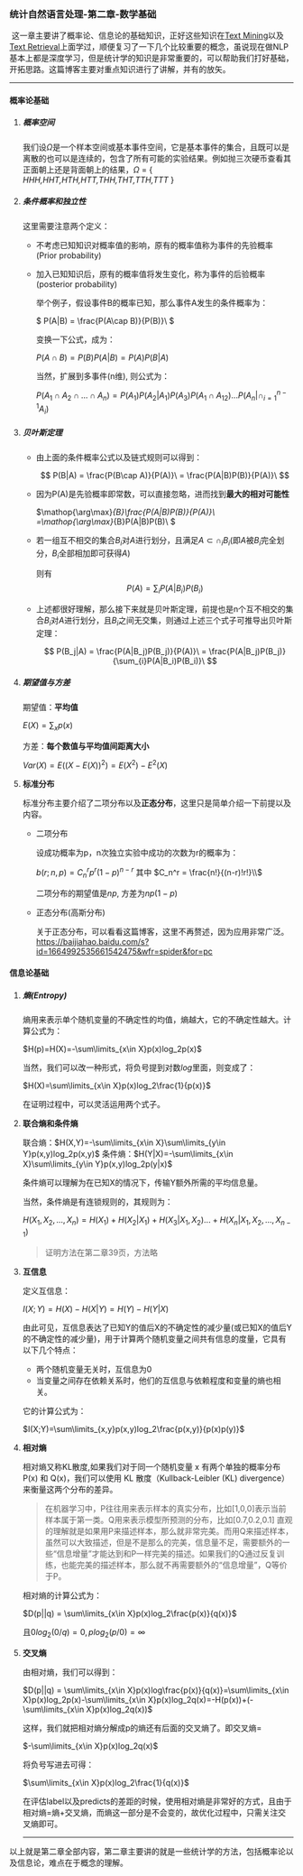 

### 统计自然语言处理-第二章-数学基础

​	这一章主要讲了概率论、信息论的基础知识，正好这些知识在[Text Mining](https://github.com/MrSunCodes/Data-Mining-UIUC/tree/main/Text%20Mining)以及[Text Retrieval](https://github.com/MrSunCodes/Data-Mining-UIUC/tree/main/Text%20Retrieval)上面学过，顺便复习了一下几个比较重要的概念，虽说现在做NLP基本上都是深度学习，但是统计学的知识是非常重要的，可以帮助我们打好基础，开拓思路。这篇博客主要对重点知识进行了讲解，并有的放矢。

<!--more-->

------

#### 概率论基础

1. ##### 概率空间

   我们设$\Omega$是一个样本空间或基本事件空间，它是基本事件的集合，且既可以是离散的也可以是连续的，包含了所有可能的实验结果。例如抛三次硬币查看其正面朝上还是背面朝上的结果，$\Omega$ = { *HHH,HHT,HTH,HTT,THH,THT,TTH,TTT* }

2. ##### 条件概率和独立性

   这里需要注意两个定义：

   - 不考虑已知知识对概率值的影响，原有的概率值称为事件的先验概率(Prior probability)

   - 加入已知知识后，原有的概率值将发生变化，称为事件的后验概率(posterior probability)

     举个例子，假设事件B的概率已知，那么事件A发生的条件概率为：

     $ P(A|B) = \frac{P(A\cap B)}{P(B)}\ $

     变换一下公式，成为：

     $P(A\cap B) = P(B)P(A|B) = P(A)P(B|A)$

     当然，扩展到多事件(n维), 则公式为：

     $P(A_1\cap A_2\cap ...\cap A_n) = P(A_1)P(A_2|A_1)P(A_3)P(A_1\cap A_12)...P(A_n|\cap_{i=1}^{n-1}A_i)$

3. ##### 贝叶斯定理

   - 由上面的条件概率公式以及链式规则可以得到：

     $$ P(B|A) = \frac{P(B\cap A)}{P(A)}\ = \frac{P(A|B)P(B)}{P(A)}\ $$

   - 因为P(A)是先验概率即常数，可以直接忽略，进而找到**最大的相对可能性**

     $\mathop{\arg\max}_{B}\frac{P(A|B)P(B)}{P(A)}\ =\mathop{\arg\max}_{B}P(A|B)P(B)\ $

   - 若一组互不相交的集合$B_i$对$A$进行划分，且满足$A\subset\cap_iB_i$(即$A$被$B_i$完全划分，$B_i$全部相加即可获得$A$)

     则有$$ P(A) = \sum_{i}P(A|B_i)P(B_i) $$

   - 上述都很好理解，那么接下来就是贝叶斯定理，前提也是n个互不相交的集合$B_i$对$A$进行划分，且$B_i$之间无交集，则通过上述三个式子可推导出贝叶斯定理：

     $$ P(B_j|A) = \frac{P(A|B_j)P(B_j)}{P(A)}\ = \frac{P(A|B_j)P(B_j)}{\sum_{i}P(A|B_i)P(B_i)}\ $$

4. ##### 期望值与方差

   期望值：**平均值** 

   $E(X) = \sum_xp(x)$

   方差：**每个数值与平均值间距离大小**

   $Var(X) = E((X - E(X))^2) = E(X^2)-E^2(X)$

5. **标准分布**

   标准分布主要介绍了二项分布以及**正态分布**，这里只是简单介绍一下前提以及内容。

   - 二项分布

     设成功概率为p，n次独立实验中成功的次数为r的概率为：

     $b(r;n,p) = C_n^rp^r(1-p)^{n-r}$ 其中 $C_n^r = \frac{n!}{(n-r)!r!}\\$

     二项分布的期望值是$np$, 方差为$np(1-p)$

   - 正态分布(高斯分布)

     关于正态分布，可以看看这篇博客，这里不再赘述，因为应用非常广泛。https://baijiahao.baidu.com/s?id=1664992535661542475&wfr=spider&for=pc

   

#### 信息论基础

1. ##### 熵(Entropy)

   熵用来表示单个随机变量的不确定性的均值，熵越大，它的不确定性越大。计算公式为：

   $H(p)=H(X)=-\sum\limits_{x\in X}p(x)log_2p(x)$

   当然，我们可以改一种形式，将负号提到对数$log$里面，则变成了：

   $H(X)=\sum\limits_{x\in X}p(x)log_2\frac{1}{p(x)}$

   在证明过程中，可以灵活运用两个式子。

2. **联合熵和条件熵**

   联合熵：$H(X,Y)=-\sum\limits_{x\in X}\sum\limits_{y\in Y}p(x,y)log_2p(x,y)$
   条件熵：$H(Y|X)=-\sum\limits_{x\in X}\sum\limits_{y\in Y}p(x,y)log_2p(y|x)$

   条件熵可以理解为在已知X的情况下，传输Y额外所需的平均信息量。

   当然，条件熵是有连锁规则的，其规则为：

   $H(X_1,X_2,...,X_n)=H(X_1)+H(X_2|X_1)+H(X_3|X_1,X_2)...+H(X_n|X_1,X_2,...,X_{n-1})$ 

   > 证明方法在第二章39页，方法略

3. **互信息**

   定义互信息：

   $I(X;Y)=H(X)-H(X|Y)=H(Y)-H(Y|X)$

   由此可见，互信息表达了已知Y的值后X的不确定性的减少量(或已知X的值后Y的不确定性的减少量)，用于计算两个随机变量之间共有信息的度量，它具有以下几个特点：

   - 两个随机变量无关时，互信息为0
   - 当变量之间存在依赖关系时，他们的互信息与依赖程度和变量的熵也相关。

   它的计算公式为：

   $I(X;Y)=\sum\limits_{x,y}p(x,y)log_2\frac{p(x,y)}{p(x)p(y)}$

4. **相对熵**

   相对熵又称KL散度,如果我们对于同一个随机变量 x 有两个单独的概率分布 P(x) 和 Q(x)，我们可以使用 KL 散度（Kullback-Leibler (KL) divergence）来衡量这两个分布的差异。

   > 在机器学习中，P往往用来表示样本的真实分布，比如[1,0,0]表示当前样本属于第一类。Q用来表示模型所预测的分布，比如[0.7,0.2,0.1]
   > 直观的理解就是如果用P来描述样本，那么就非常完美。而用Q来描述样本，虽然可以大致描述，但是不是那么的完美，信息量不足，需要额外的一些“信息增量”才能达到和P一样完美的描述。如果我们的Q通过反复训练，也能完美的描述样本，那么就不再需要额外的“信息增量”，Q等价于P。

   相对熵的计算公式为：

   $D(p||q) = \sum\limits_{x\in X}p(x)log_2\frac{p(x)}{q(x)}$

   且$0log_2(0/q)=0, plog_2(p/0)=\infty$

5. **交叉熵**

   由相对熵，我们可以得到：

   $D(p||q) = \sum\limits_{x\in X}p(x)log\frac{p(x)}{q(x)}=\sum\limits_{x\in X}p(x)log_2p(x)-\sum\limits_{x\in X}p(x)log_2q(x)=-H(p(x))+(-\sum\limits_{x\in X}p(x)log_2q(x))$

   这样，我们就把相对熵分解成p的熵还有后面的交叉熵了。即交叉熵=

   $-\sum\limits_{x\in X}p(x)log_2q(x)$

   将负号写进去可得：

   $\sum\limits_{x\in X}p(x)log_2\frac{1}{q(x)}$

   在评估label以及predicts的差距的时候，使用相对熵是非常好的方式，且由于相对熵=熵+交叉熵，而熵这一部分是不会变的，故优化过程中，只需关注交叉熵即可。
   
   ------
   
   

以上就是第二章全部内容，第二章主要讲的就是一些统计学的方法，包括概率论以及信息论，难点在于概念的理解。

